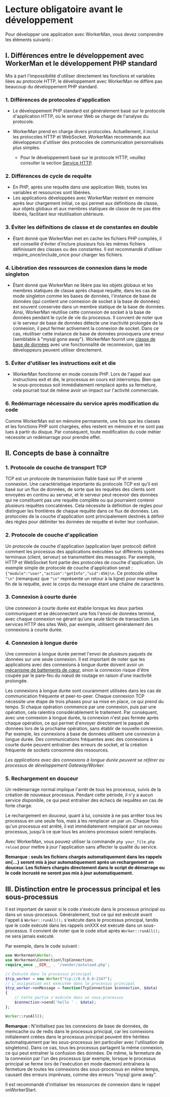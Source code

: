 # Lecture obligatoire avant le développement

Pour développer une application avec WorkerMan, vous devez comprendre les éléments suivants :

## I. Différences entre le développement avec WorkerMan et le développement PHP standard

Mis à part l'impossibilité d'utiliser directement les fonctions et variables liées au protocole HTTP, le développement avec WorkerMan ne diffère pas beaucoup du développement PHP standard.

### 1. Différences de protocoles d'application
* Le développement PHP standard est généralement basé sur le protocole d'application HTTP, où le serveur Web se charge de l'analyse du protocole.
* WorkerMan prend en charge divers protocoles. Actuellement, il inclut les protocoles HTTP et WebSocket. WorkerMan recommande aux développeurs d'utiliser des protocoles de communication personnalisés plus simples.

  * Pour le développement basé sur le protocole HTTP, veuillez consulter la section [Service HTTP](../http/request.md).

### 2. Différences de cycle de requête
* En PHP, après une requête dans une application Web, toutes les variables et ressources sont libérées.
* Les applications développées avec WorkerMan restent en mémoire après leur chargement initial, ce qui permet aux définitions de classe, aux objets globaux et aux membres statiques de classe de ne pas être libérés, facilitant leur réutilisation ultérieure.

### 3. Éviter les définitions de classe et de constantes en double
* Étant donné que WorkerMan met en cache les fichiers PHP compilés, il est conseillé d'éviter d'inclure plusieurs fois les mêmes fichiers définissant des classes ou des constantes. Il est recommandé d'utiliser require_once/include_once pour charger les fichiers.

### 4. Libération des ressources de connexion dans le mode singleton
* Étant donné que WorkerMan ne libère pas les objets globaux et les membres statiques de classe après chaque requête, dans les cas de mode singleton comme les bases de données, l'instance de base de données (qui contient une connexion de socket à la base de données) est souvent conservée dans un membre statique de la base de données. Ainsi, WorkerMan réutilise cette connexion de socket à la base de données pendant le cycle de vie du processus. Il convient de noter que si le serveur de base de données détecte une inactivité prolongée de la connexion, il peut fermer activement la connexion de socket. Dans ce cas, réutiliser cette instance de base de données provoquera une erreur (semblable à "mysql gone away"). WorkerMan fournit une [classe de base de données](../components/workerman-mysql.md) avec une fonctionnalité de reconnexion, que les développeurs peuvent utiliser directement.

### 5. Éviter d'utiliser les instructions exit et die
* WorkerMan fonctionne en mode console PHP. Lors de l'appel aux instructions exit et die, le processus en cours est interrompu. Bien que le sous-processus soit immédiatement remplacé après sa fermeture, cela pourrait tout de même avoir un impact sur l'activité commerciale.

### 6. Redémarrage nécessaire du service après modification du code
Comme WorkerMan est en mémoire permanente, une fois que les classes et les fonctions PHP sont chargées, elles restent en mémoire et ne sont pas lues à partir du disque. Par conséquent, toute modification du code métier nécessite un redémarrage pour prendre effet.

## II. Concepts de base à connaître

### 1. Protocole de couche de transport TCP
TCP est un protocole de transmission fiable basé sur IP et orienté connexion. Une caractéristique importante du protocole TCP est qu'il est basé sur un flux de données, de sorte que les requêtes des clients sont envoyées en continu au serveur, et le serveur peut recevoir des données qui ne constituent pas une requête complète ou qui pourraient contenir plusieurs requêtes concaténées. Cela nécessite la définition de règles pour distinguer les frontières de chaque requête dans ce flux de données. Les protocoles de la couche d'application sont principalement destinés à définir des règles pour délimiter les données de requête et éviter leur confusion.

### 2. Protocole de couche d'application
Un protocole de couche d'application (application layer protocol) définit comment les processus des applications exécutées sur différents systèmes terminaux (client, serveur) se transmettent des messages. Par exemple, HTTP et WebSocket font partie des protocoles de couche d'application. Un exemple simple de protocole de couche d'application serait : ```{"module":"user","action":"getInfo","uid":456}\n```. Ce protocole utilise ```"\n"``` (remarquez que  ```"\n"``` représente un retour à la ligne) pour marquer la fin de la requête, avec le corps du message étant une chaîne de caractères.

### 3. Connexion à courte durée
Une connexion à courte durée est établie lorsque les deux parties communiquent et se déconnectent une fois l'envoi de données terminé, avec chaque connexion ne gérant qu'une seule tâche de transaction. Les services HTTP des sites Web, par exemple, utilisent généralement des connexions à courte durée.

### 4. Connexion à longue durée
Une connexion à longue durée permet l'envoi de plusieurs paquets de données sur une seule connexion. Il est important de noter que les applications avec des connexions à longue durée doivent avoir un [mécanisme de battements de cœur](../faq/heartbeat.md), sinon la connexion risque d'être coupée par le pare-feu du nœud de routage en raison d'une inactivité prolongée.

Les connexions à longue durée sont couramment utilisées dans les cas de communication fréquente et peer-to-peer. Chaque connexion TCP nécessite une étape de trois phases pour sa mise en place, ce qui prend du temps. Si chaque opération commence par une connexion, puis par une opération, cela ralentira considérablement le traitement. Par conséquent, avec une connexion à longue durée, la connexion n'est pas fermée après chaque opération, ce qui permet d'envoyer directement le paquet de données lors de la prochaine opération, sans établir de nouvelle connexion. Par exemple, les connexions à base de données utilisent une connexion à longue durée. Des communications fréquentes avec des connexions à courte durée peuvent entraîner des erreurs de socket, et la création fréquente de sockets consomme des ressources.

*Les applications avec des connexions à longue durée peuvent se référer au processus de développement Gateway/Worker.*

### 5. Rechargement en douceur
Un redémarrage normal implique l'arrêt de tous les processus, suivis de la création de nouveaux processus. Pendant cette période, il n'y a aucun service disponible, ce qui peut entraîner des échecs de requêtes en cas de forte charge.

Le rechargement en douceur, quant à lui, consiste à ne pas arrêter tous les processus en une seule fois, mais à les remplacer un par un. Chaque fois qu'un processus est arrêté, il est immédiatement remplacé par un nouveau processus, jusqu'à ce que tous les anciens processus soient remplacés.

Avec WorkerMan, vous pouvez utiliser la commande ```php your_file.php reload``` pour mettre à jour l'application sans affecter la qualité du service.

**Remarque : seuls les fichiers chargés automatiquement dans les rappels on{...} seront mis à jour automatiquement après un rechargement en douceur. Les fichiers chargés directement dans le script de démarrage ou le code incrusté ne seront pas mis à jour automatiquement.**

## III. Distinction entre le processus principal et les sous-processus
Il est important de savoir si le code s'exécute dans le processus principal ou dans un sous-processus. Généralement, tout ce qui est exécuté avant l'appel à ```Worker::runAll();``` s'exécute dans le processus principal, tandis que le code exécuté dans les rappels onXXX est exécuté dans un sous-processus. Il convient de noter que le code situé après ```Worker::runAll();``` ne sera jamais exécuté.

Par exemple, dans le code suivant :
```php
use Workerman\Worker;
use Workerman\Connection\TcpConnection;
require_once __DIR__ . '/vendor/autoload.php';

// Exécuté dans le processus principal
$tcp_worker = new Worker("tcp://0.0.0.0:2347");
// L'assignation est exécutée dans le processus principal
$tcp_worker->onMessage = function(TcpConnection $connection, $data)
{
    // Cette partie s'exécute dans un sous-processus
    $connection->send('hello ' . $data);
};

Worker::runAll();
```

**Remarque :** N'initialisez pas les connexions de base de données, de memcache ou de redis dans le processus principal, car les connexions initialement créées dans le processus principal peuvent être héritées automatiquement par les sous-processus (en particulier avec l'utilisation de singletons). Dans ce cas, tous les processus partagent la même connexion, ce qui peut entraîner la confusion des données. De même, la fermeture de la connexion par l'un des processus (par exemple, lorsque le processus principal se ferme lors de l'exécution en mode daemon) entraînera la fermeture de toutes les connexions des sous-processus en même temps, causant des erreurs imprévues, comme des erreurs "mysql gone away".

Il est recommandé d'initialiser les ressources de connexion dans le rappel onWorkerStart.


